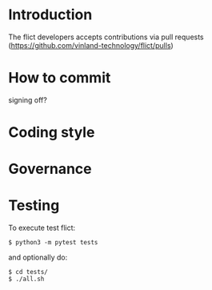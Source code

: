 # Introduction

The flict developers accepts contributions via pull requests (https://github.com/vinland-technology/flict/pulls)

# How to commit

signing off?

# Coding style

# Governance

# Testing

To execute test flict:

```
$ python3 -m pytest tests
```

and optionally do:

```
$ cd tests/
$ ./all.sh 
```



